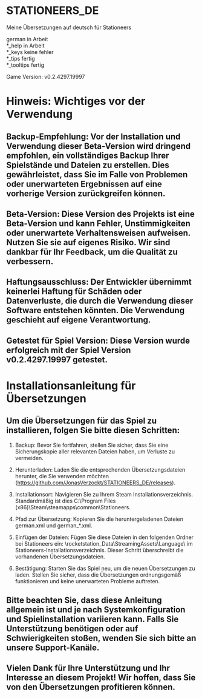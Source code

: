 # STATIONEERS_DE
Meine Übersetzungen auf deutsch für Stationeers

german in Arbeit  
*_help in Arbeit  
*_keys keine fehler  
*_tips fertig  
*_tooltips fertig  

Game Version: v0.2.4297.19997


# Hinweis: Wichtiges vor der Verwendung

## Backup-Empfehlung: Vor der Installation und Verwendung dieser Beta-Version wird dringend empfohlen, ein vollständiges Backup Ihrer Spielstände und Dateien zu erstellen. Dies gewährleistet, dass Sie im Falle von Problemen oder unerwarteten Ergebnissen auf eine vorherige Version zurückgreifen können.

## Beta-Version: Diese Version des Projekts ist eine Beta-Version und kann Fehler, Unstimmigkeiten oder unerwartete Verhaltensweisen aufweisen. Nutzen Sie sie auf eigenes Risiko. Wir sind dankbar für Ihr Feedback, um die Qualität zu verbessern.

## Haftungsausschluss: Der Entwickler übernimmt keinerlei Haftung für Schäden oder Datenverluste, die durch die Verwendung dieser Software entstehen könnten. Die Verwendung geschieht auf eigene Verantwortung.

## Getestet für Spiel Version: Diese Version wurde erfolgreich mit der Spiel Version v0.2.4297.19997 getestet.

# Installationsanleitung für Übersetzungen  
  
  
## Um die Übersetzungen für das Spiel zu installieren, folgen Sie bitte diesen Schritten:

1. Backup: Bevor Sie fortfahren, stellen Sie sicher, dass Sie eine Sicherungskopie aller relevanten Dateien haben, um Verluste zu vermeiden.

2. Herunterladen: Laden Sie die entsprechenden Übersetzungsdateien herunter, die Sie verwenden möchten (https://github.com/JonasVerzockt/STATIONEERS_DE/releases).

3. Installationsort: Navigieren Sie zu Ihrem Steam Installationsverzeichnis. Standardmäßig ist dies C:\Program Files (x86)\Steam\steamapps\common\Stationeers.

4. Pfad zur Übersetzung: Kopieren Sie die heruntergeladenen Dateien german.xml und german_*.xml.

5. Einfügen der Dateien: Fügen Sie diese Dateien in den folgenden Ordner bei Stationeers ein: \rocketstation_Data\StreamingAssets\Language\ im Stationeers-Installationsverzeichnis. Dieser Schritt überschreibt die vorhandenen Übersetzungsdateien.

6. Bestätigung: Starten Sie das Spiel neu, um die neuen Übersetzungen zu laden. Stellen Sie sicher, dass die Übersetzungen ordnungsgemäß funktionieren und keine unerwarteten Probleme auftreten.

## Bitte beachten Sie, dass diese Anleitung allgemein ist und je nach Systemkonfiguration und Spielinstallation variieren kann. Falls Sie Unterstützung benötigen oder auf Schwierigkeiten stoßen, wenden Sie sich bitte an unsere Support-Kanäle.

## Vielen Dank für Ihre Unterstützung und Ihr Interesse an diesem Projekt! Wir hoffen, dass Sie von den Übersetzungen profitieren können.
